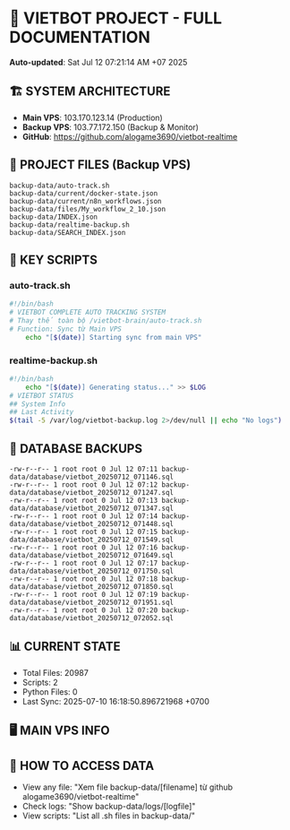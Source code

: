 # 🤖 VIETBOT PROJECT - FULL DOCUMENTATION
**Auto-updated**: Sat Jul 12 07:21:14 AM +07 2025

## 🏗️ SYSTEM ARCHITECTURE
- **Main VPS**: 103.170.123.14 (Production)
- **Backup VPS**: 103.77.172.150 (Backup & Monitor)
- **GitHub**: https://github.com/alogame3690/vietbot-realtime

## 📁 PROJECT FILES (Backup VPS)
```
backup-data/auto-track.sh
backup-data/current/docker-state.json
backup-data/current/n8n_workflows.json
backup-data/files/My_workflow_2_10.json
backup-data/INDEX.json
backup-data/realtime-backup.sh
backup-data/SEARCH_INDEX.json
```

## 🔧 KEY SCRIPTS
### auto-track.sh
```bash
#!/bin/bash
# VIETBOT COMPLETE AUTO TRACKING SYSTEM
# Thay thế toàn bộ /vietbot-brain/auto-track.sh
# Function: Sync từ Main VPS
    echo "[$(date)] Starting sync from main VPS"
```
### realtime-backup.sh
```bash
#!/bin/bash
    echo "[$(date)] Generating status..." >> $LOG
# VIETBOT STATUS
## System Info
## Last Activity
$(tail -5 /var/log/vietbot-backup.log 2>/dev/null || echo "No logs")
```

## 💾 DATABASE BACKUPS
```
-rw-r--r-- 1 root root 0 Jul 12 07:11 backup-data/database/vietbot_20250712_071146.sql
-rw-r--r-- 1 root root 0 Jul 12 07:12 backup-data/database/vietbot_20250712_071247.sql
-rw-r--r-- 1 root root 0 Jul 12 07:13 backup-data/database/vietbot_20250712_071347.sql
-rw-r--r-- 1 root root 0 Jul 12 07:14 backup-data/database/vietbot_20250712_071448.sql
-rw-r--r-- 1 root root 0 Jul 12 07:15 backup-data/database/vietbot_20250712_071549.sql
-rw-r--r-- 1 root root 0 Jul 12 07:16 backup-data/database/vietbot_20250712_071649.sql
-rw-r--r-- 1 root root 0 Jul 12 07:17 backup-data/database/vietbot_20250712_071750.sql
-rw-r--r-- 1 root root 0 Jul 12 07:18 backup-data/database/vietbot_20250712_071850.sql
-rw-r--r-- 1 root root 0 Jul 12 07:19 backup-data/database/vietbot_20250712_071951.sql
-rw-r--r-- 1 root root 0 Jul 12 07:20 backup-data/database/vietbot_20250712_072052.sql
```

## 📊 CURRENT STATE
- Total Files: 20987
- Scripts: 2
- Python Files: 0
- Last Sync: 2025-07-10 16:18:50.896721968 +0700

## 🖥️ MAIN VPS INFO


## 🚨 HOW TO ACCESS DATA
- View any file: "Xem file backup-data/[filename] từ github alogame3690/vietbot-realtime"
- Check logs: "Show backup-data/logs/[logfile]"
- View scripts: "List all .sh files in backup-data/"
